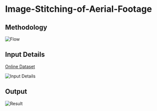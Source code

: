 # Image-Stitching-of-Aerial-Footage
## Methodology
![Flow](https://i.imgur.com/PpY81nn.png)
## Input Details
[Online Dataset](https://rsn.umn.edu/Image_Mosaic_Generation#Data_Sets)

![Input Details](https://i.imgur.com/y2IFbCq.png)
## Output
![Result](https://i.imgur.com/JD7TWXm.png)

